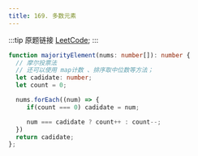 ```yaml
---
title: 169. 多数元素
---
```

:::tip 原题链接
[LeetCode](https://leetcode-cn.com/problems/majority-element/);
:::

```typescript
function majorityElement(nums: number[]): number {
  // 摩尔投票法
  // 还可以使用 map计数 、排序取中位数等方法；
  let cadidate: number;
  let count = 0;

  nums.forEach((num) => {
     if(count === 0) cadidate = num;

     num === cadidate ? count++ : count--;
  })
  return cadidate;
};
```
